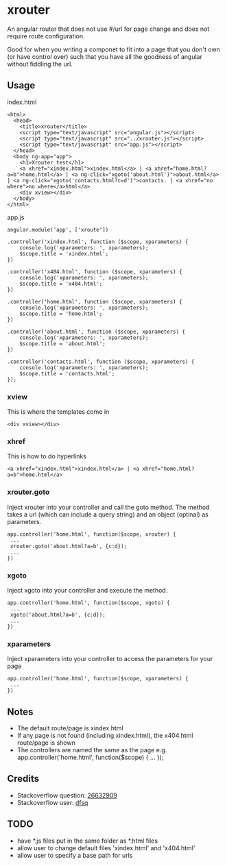 # xrouter
An angular router that does not use #/url for page change and does not require route configuration.

Good for when you writing a componet to fit into a page that you don't own (or have control over) such that you have all the goodness of angular without fiddling the url.


## Usage

index.html
```
<html>
  <head>
    <title>xrouter</title>
    <script type="text/javascript" src="angular.js"></script>
    <script type="text/javascript" src="../xrouter.js"></script>
    <script type="text/javascript" src="app.js"></script>
  </head>
  <body ng-app="app">
    <h1>Xrouter test</h1>
    <a xhref="xindex.html">xindex.html</a> | <a xhref="home.html?a=b">home.html</a> | <a ng-click="xgoto('about.html')">about.html</a> | <a ng-click="xgoto('contacts.html?c=d')">contacts. | <a xhref="no where">no where</a>html</a> 
    <div xview></div>
  </body>
</html>
```

app.js
```
angular.module('app', ['xroute'])

.controller('xindex.html', function ($scope, xparameters) {
	console.log('xparameters: ', xparameters);
	$scope.title = 'xindex.html';
})

.controller('x404.html', function ($scope, xparameters) {
	console.log('xparameters: ', xparameters);
	$scope.title = 'x404.html';
})

.controller('home.html', function ($scope, xparameters) {
	console.log('xparameters: ', xparameters);
	$scope.title = 'home.html';
})

.controller('about.html', function ($scope, xparameters) {
	console.log('xparameters: ', xparameters);
	$scope.title = 'about.html';
})

.controller('contacts.html', function ($scope, xparameters) {
	console.log('xparameters: ', xparameters);
	$scope.title = 'contacts.html';
});
```

### xview
This is where the templates come in

```
<div xview></div>
```

### xhref
This is how to do hyperlinks

```
<a xhref="xindex.html">xindex.html</a> | <a xhref="home.html?a=b">home.html</a>
```


### xrouter.goto
Inject xrouter into your controller and call the goto method.
The method takes a url (which can include a query string) and an object (optinal) as parameters.

```
app.controller('home.html', function($scope, xrouter) {
 ...
 xrouter.goto('about.html?a=b', {c:d});
 ...
})
```


### xgoto
Inject xgoto into your controller and execute the method.

```
app.controller('home.html', function($scope, xgoto) {
 ...
 xgoto('about.html?a=b', {c:d});
 ...
})
```


### xparameters
Inject xparameters into your controller to access the parameters for your page

```
app.controller('home.html', function($scope, xparameters) {
 ...
})
```

## Notes
- The default route/page is xindex.html
- If any page is not found (including xindex.html), the x404.html route/page is shown
- The controllers are named the same as the page e.g. app.controller('home.html', function($scope) { ... });

## Credits
- Stackoverflow question: <a href="http://stackoverflow.com/questions/26632909" target="_blank">26632909</a>
- Stackoverflow user: <a href="http://stackoverflow.com/users/949476/dfsq" target="_blank">dfsq</a>


## TODO
- have *.js files put in the same folder as *.html files
- allow user to change default files 'xindex.html' and 'x404.html'
- allow user to specify a base path for urls
